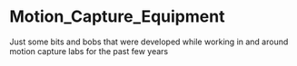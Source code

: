 # Motion_Capture_Equipment
 Just some bits and bobs that were developed while working in and around motion capture labs for the past few years
